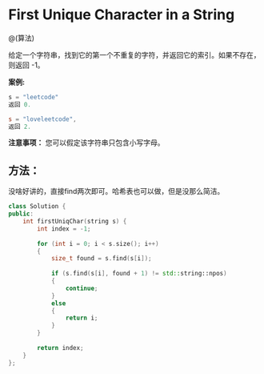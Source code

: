 # First Unique Character in a String
@(算法)

给定一个字符串，找到它的第一个不重复的字符，并返回它的索引。如果不存在，则返回 -1。

**案例:**
```powershell
s = "leetcode"
返回 0.

s = "loveleetcode",
返回 2.
```


**注意事项：** 您可以假定该字符串只包含小写字母。

## 方法：

没啥好讲的，直接find两次即可。哈希表也可以做，但是没那么简洁。

```cpp
class Solution {
public:
    int firstUniqChar(string s) {
        int index = -1;
        
        for (int i = 0; i < s.size(); i++)
        {
            size_t found = s.find(s[i]);
            
            if (s.find(s[i], found + 1) != std::string::npos)
            {
                continue;
            }
            else
            {
                return i;
            }
        }
        
        return index;
    }
};
```

